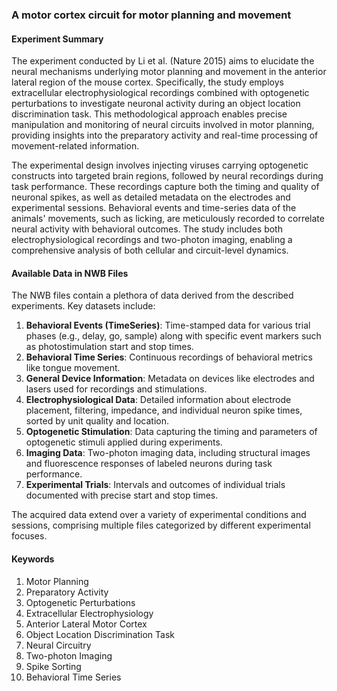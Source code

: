 ### A motor cortex circuit for motor planning and movement

#### Experiment Summary

The experiment conducted by Li et al. (Nature 2015) aims to elucidate the neural mechanisms underlying motor planning and movement in the anterior lateral region of the mouse cortex. Specifically, the study employs extracellular electrophysiological recordings combined with optogenetic perturbations to investigate neuronal activity during an object location discrimination task. This methodological approach enables precise manipulation and monitoring of neural circuits involved in motor planning, providing insights into the preparatory activity and real-time processing of movement-related information.

The experimental design involves injecting viruses carrying optogenetic constructs into targeted brain regions, followed by neural recordings during task performance. These recordings capture both the timing and quality of neuronal spikes, as well as detailed metadata on the electrodes and experimental sessions. Behavioral events and time-series data of the animals' movements, such as licking, are meticulously recorded to correlate neural activity with behavioral outcomes. The study includes both electrophysiological recordings and two-photon imaging, enabling a comprehensive analysis of both cellular and circuit-level dynamics.

#### Available Data in NWB Files

The NWB files contain a plethora of data derived from the described experiments. Key datasets include:

1. **Behavioral Events (TimeSeries)**: Time-stamped data for various trial phases (e.g., delay, go, sample) along with specific event markers such as photostimulation start and stop times.
2. **Behavioral Time Series**: Continuous recordings of behavioral metrics like tongue movement.
3. **General Device Information**: Metadata on devices like electrodes and lasers used for recordings and stimulations.
4. **Electrophysiological Data**: Detailed information about electrode placement, filtering, impedance, and individual neuron spike times, sorted by unit quality and location.
5. **Optogenetic Stimulation**: Data capturing the timing and parameters of optogenetic stimuli applied during experiments.
6. **Imaging Data**: Two-photon imaging data, including structural images and fluorescence responses of labeled neurons during task performance.
7. **Experimental Trials**: Intervals and outcomes of individual trials documented with precise start and stop times.

The acquired data extend over a variety of experimental conditions and sessions, comprising multiple files categorized by different experimental focuses.

#### Keywords

1. Motor Planning
2. Preparatory Activity
3. Optogenetic Perturbations
4. Extracellular Electrophysiology
5. Anterior Lateral Motor Cortex
6. Object Location Discrimination Task
7. Neural Circuitry
8. Two-photon Imaging
9. Spike Sorting
10. Behavioral Time Series

